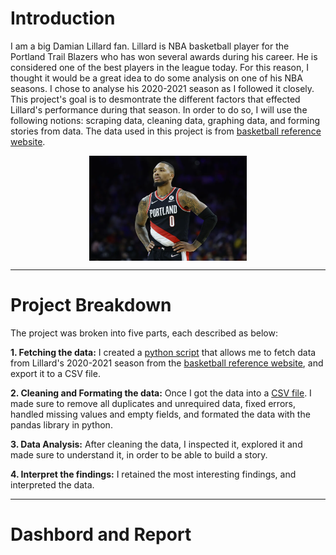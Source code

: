 # Introduction

I am a big Damian Lillard fan. Lillard is NBA basketball player for the Portland Trail Blazers who has won several awards during his career. 
He is considered one of the best players in the league today. For this reason, I thought it would be a great idea to do some analysis on one of his NBA seasons. 
I chose to analyse his 2020-2021 season as I followed it closely.
This project's goal is to desmontrate the different factors that effected Lillard's performance during that season. In order to do so, I will use the following notions: scraping data, cleaning data, graphing data, and forming stories from data. 
The data used in this project is from [basketball reference website](https://www.basketball-reference.com/).

<img src="https://github.com/tony1523/Damian-Lillard-2020-2021-season-analysis/blob/main/img/lillard.jpg"  style="display: block;margin-left: auto;margin-right: auto;width: 50%">

--------------------------------------------

# Project Breakdown
The project was broken into five parts, each described as below: 

**1. Fetching the data:** I created a [python script](https://github.com/tony1523/Damian-Lillard-2020-2021-season-analysis/blob/main/nba_stats_scrapping.py) that allows me to fetch data from Lillard's 2020-2021
 season from the [basketball reference website](https://www.basketball-reference.com/), and export it to a CSV file.
 
**2. Cleaning and Formating the data:** Once I got the data into a [CSV file](https://github.com/tony1523/Damian-Lillard-2020-2021-season-analysis/blob/main/data/lillard_2021_stats.csv). 
I made sure to remove all duplicates and unrequired data, fixed errors, handled missing values and empty fields, and formated the data with the pandas library in python.
 
**3. Data Analysis:** After cleaning the data, I inspected it, explored it and made sure to understand it, in order 
to be able to build a story. 

**4. Interpret the findings:** I retained the most interesting findings, and interpreted the data.

--------------------------------------------------------
# Dashbord and Report
